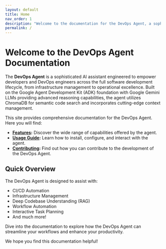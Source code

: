 ```yaml
---
layout: default
title: Home
nav_order: 1
description: "Welcome to the documentation for the DevOps Agent, a sophisticated AI assistant for developers and DevOps engineers."
permalink: /
---
```


# Welcome to the DevOps Agent Documentation

The **DevOps Agent** is a sophisticated AI assistant engineered to empower developers and DevOps engineers across the full software development lifecycle, from infrastructure management to operational excellence. Built on the Google Agent Development Kit (ADK) foundation with Google Gemini LLMs providing advanced reasoning capabilities, the agent utilizes ChromaDB for semantic code search and incorporates cutting-edge context management.

This site provides comprehensive documentation for the DevOps Agent. Here you will find:

- **[Features](./features.md):** Discover the wide range of capabilities offered by the agent.
- **[Usage Guide](./usage.md):** Learn how to install, configure, and interact with the agent.
- **[Contributing](./contributing.md):** Find out how you can contribute to the development of the DevOps Agent.

## Quick Overview

The DevOps Agent is designed to assist with:
- CI/CD Automation
- Infrastructure Management
- Deep Codebase Understanding (RAG)
- Workflow Automation
- Interactive Task Planning
- And much more!

Dive into the documentation to explore how the DevOps Agent can streamline your workflows and enhance your productivity.

We hope you find this documentation helpful!
